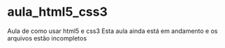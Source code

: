 # aula_html5_css3
Aula de como usar html5 e css3
Esta aula ainda está em andamento e os arquivos estão incompletos